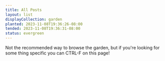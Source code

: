 ```yaml
---
title: All Posts
layout: list
displayCollection: garden
planted: 2023-11-08T19:36:26-08:00
tended: 2023-11-08T19:36:31-08:00
status: evergreen
---
```


Not the recommended way to browse the garden, but if you're looking for some thing specific you can CTRL-F on this page!